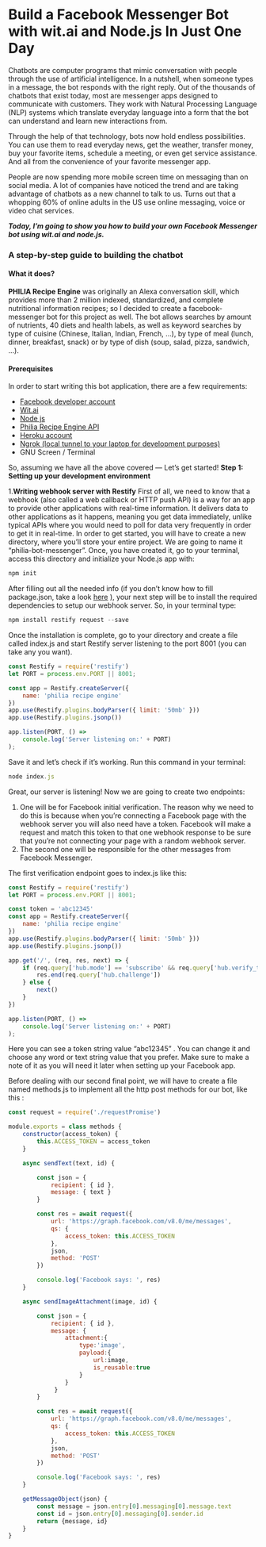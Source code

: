 # Build a Facebook Messenger  Bot with wit.ai and Node.js  In Just One Day

Chatbots are computer programs that mimic conversation with people through the use of artificial intelligence.
In a nutshell, when someone types in a message, the bot responds with the right reply.
Out of the thousands of chatbots that exist today, most are messenger apps designed to communicate with customers. They work with Natural Processing Language (NLP) systems which translate everyday language into a form that the bot can understand and learn new interactions from.

Through the help of that technology, bots now hold endless possibilities. You can use them to read everyday news, get the weather, transfer money, buy your favorite items, schedule a meeting, or even get service assistance. And all from the convenience of your favorite messenger app.

People are now spending more mobile screen time on messaging than on social media. A lot of companies have noticed the trend and are taking advantage of chatbots as a new channel to talk to us. Turns out that a whopping 60% of online adults in the US use online messaging, voice or video chat services.

***Today, I’m going to show you how to build your own Facebook Messenger bot using wit.ai and node.js.***
### A step-by-step guide to building the chatbot
#### What it does?
**PHILIA Recipe Engine** was originally an Alexa conversation skill, which provides more than 2 million indexed, standardized, and complete nutritional information recipes; so I decided to create a  facebook-messenger bot for this project as well. The bot allows searches by amount of nutrients, 40 diets and health labels, as well as keyword searches by type of cuisine (Chinese, Italian, Indian, French, ...), by type of meal (lunch, dinner, breakfast, snack) or by type of dish (soup, salad, pizza, sandwich, ...). 

#### Prerequisites
In order to start writing this bot application, there are a few requirements:
- [Facebook developer account](https://developers.facebook.com/)
- [Wit.ai](https://wit.ai/)
- [Node js](https://nodejs.org/en/)
- [Philia Recipe Engine API](https://api.philodi.com/alexa/)
- [Heroku account](https://www.heroku.com/)
- [Ngrok (local tunnel to your laptop for development purposes)](https://ngrok.com/)
- GNU Screen / Terminal

So, assuming we have all the above covered — Let’s get started!
**Step 1: Setting up your development environment**

1.**Writing webhook server with Restify**
First of all, we need to know that a webhook (also called a web callback or HTTP push API) is a way for an app to provide other applications with real-time information. It delivers data to other applications as it happens, meaning you get data immediately, unlike typical APIs where you would need to poll for data very frequently in order to get it in real-time.
In order to get started, you will have to create a new directory, where you’ll store your entire project. We are going to name it “philia-bot-messenger”.
Once, you have created it, go to your terminal, access this directory and initialize your Node.js app with:
``` js
npm init
```
After filling out all the needed info (if you don’t know how to fill package.json, take a look [here](https://docs.npmjs.com/getting-started/using-a-package.json) ), your next step will be to install the required dependencies to setup our webhook server. So, in your terminal type:
``` js
npm install restify request --save
```
Once the installation is complete, go to your directory and create a file called index.js and start Restify server listening to the port 8001 (you can take any you want).
``` js
const Restify = require('restify')
let PORT = process.env.PORT || 8001;

const app = Restify.createServer({
    name: 'philia recipe engine'
})
app.use(Restify.plugins.bodyParser({ limit: '50mb' }))
app.use(Restify.plugins.jsonp())

app.listen(PORT, () =>
    console.log('Server listening on:' + PORT)
);
```
Save it and let’s check if it’s working. Run this command in your terminal:
``` js
node index.js
```
Great, our server is listening! Now we are going to create two endpoints:
1. One will be for Facebook initial verification. The reason why we need to do this is because when you’re connecting a Facebook page with the webhook server you will also need have a token. Facebook will make a request and match this token to that one webhook response to be sure that you’re not connecting your page with a random webhook server.
2. The second one will be responsible for the other messages from Facebook Messenger.

The first verification endpoint goes to index.js like this:
``` js
const Restify = require('restify')
let PORT = process.env.PORT || 8001;

const token = 'abc12345'
const app = Restify.createServer({
    name: 'philia recipe engine'
})
app.use(Restify.plugins.bodyParser({ limit: '50mb' }))
app.use(Restify.plugins.jsonp())

app.get('/', (req, res, next) => {
    if (req.query['hub.mode'] == 'subscribe' && req.query['hub.verify_token'] == token) {
        res.end(req.query['hub.challenge'])
    } else {
        next()
    }
})

app.listen(PORT, () =>
    console.log('Server listening on:' + PORT)
);
```
Here you can see a token string value “abc12345” . You can change it and choose any word or text string value that you prefer. Make sure to make a note of it as you will need it later when setting up your Facebook app.

Before dealing with our second final point, we will have to create a file named methods.js to implement all the http post methods for our bot, like this :
``` js
const request = require('./requestPromise')

module.exports = class methods {
    constructor(access_token) {
        this.ACCESS_TOKEN = access_token
    }

    async sendText(text, id) {

        const json = {
            recipient: { id },
            message: { text }
        }

        const res = await request({
            url: 'https://graph.facebook.com/v8.0/me/messages',
            qs: {
                access_token: this.ACCESS_TOKEN
            },
            json,
            method: 'POST'
        })

        console.log('Facebook says: ', res)
    }

    async sendImageAttachment(image, id) {

        const json = {
            recipient: { id },
            message: { 
                attachment:{
                    type:'image',
                    payload:{
                        url:image, 
                        is_reusable:true
                    }
                }
             }
        }

        const res = await request({
            url: 'https://graph.facebook.com/v8.0/me/messages',
            qs: {
                access_token: this.ACCESS_TOKEN
            },
            json,
            method: 'POST'
        })

        console.log('Facebook says: ', res)
    }

    getMessageObject(json) {
        const message = json.entry[0].messaging[0].message.text
        const id = json.entry[0].messaging[0].sender.id
        return {message, id}
    }
}
```
